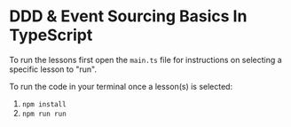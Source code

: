 ﻿# DDD & Event Sourcing Basics In TypeScript

To run the lessons first open the `main.ts` file for instructions on selecting a specific lesson to "run".

To run the code in your terminal once a lesson(s) is selected:

1. `npm install`
2. `npm run run`